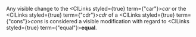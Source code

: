  



Any visible change to the <ClLinks styled={true} term={"car"}><i>car</i></ClLinks> or the <ClLinks styled={true} term={"cdr"}><i>cdr</i></ClLinks> of a <ClLinks styled={true} term={"cons"}><i>cons</i></ClLinks> is considered a visible modification with regard to <ClLinks styled={true} term={"equal"}><b>equal</b></ClLinks>. 



